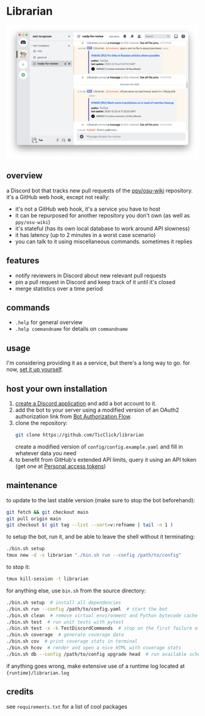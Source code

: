 # Librarian

![test](media/repo/screenshot.png)

## overview

a Discord bot that tracks new pull requests of the [ppy/osu-wiki](https://github.com/ppy/osu-wiki) repository. it's a GitHub web hook, except not really:

- it's not a GitHub web hook, it's a service you have to host
- it can be repurposed for another repository you don't own (as well as `ppy/osu-wiki`)
- it's stateful (has its own local database to work around API slowness)
- it has latency (up to 2 minutes in a worst case scenario)
- you can talk to it using miscellaneous commands. sometimes it replies

## features

- notify reviewers in Discord about new relevant pull requests
- pin a pull request in Discord and keep track of it until it's closed
- merge statistics over a time period

## commands

- `.help` for general overview
- `.help commandname` for details on `commandname`

## usage

I'm considering providing it as a service, but there's a long way to go. for now, [set it up yourself](#host-your-own-installation).

## host your own installation

1. [create a Discord application](https://discord.com/developers/applications) and add a bot account to it.
2. add the bot to your server using a modified version of an OAuth2 authorization link from [Bot Authorization Flow](https://discord.com/developers/docs/topics/oauth2#bot-authorization-flow).
3. clone the repository:
    ```bash
    git clone https://github.com/TicClick/librarian
    ```
    create a modified version of `config/config.example.yaml` and fill in whatever data you need
4. to benefit from GitHub's extended API limits, query it using an API token (get one at [Personal access tokens](https://github.com/settings/tokens))

## maintenance

to update to the last stable version (make sure to stop the bot beforehand):

```bash
git fetch && git checkout main
git pull origin main
git checkout $( git tag --list --sort=v:refname | tail -n 1 )
```

to setup the bot, run it, and be able to leave the shell without it terminating:

```bash
./bin.sh setup
tmux new -d -s librarian "./bin.sh run --config /path/to/config"
```

to stop it:

```bash
tmux kill-session -t librarian
```

for anything else, use `bin.sh` from the source directory:

```bash
./bin.sh setup  # install all dependencies
./bin.sh run --config /path/to/config.yaml  # start the bot
./bin.sh clean  # remove virtual environment and Python bytecode cache
./bin.sh test  # run unit tests with pytest
./bin.sh test -x -k TestDiscordCommands  # stop on the first failure of a test suite
./bin.sh coverage  # generate coverage data
./bin.sh cov  # print coverage stats in terminal
./bin.sh hcov  # render and open a nice HTML with coverage stats
./bin.sh db --config /path/to/config upgrade head  # run available schema migrations
```

if anything goes wrong, make extensive use of a runtime log located at `{runtime}/librarian.log`

## credits

see `requirements.txt` for a list of cool packages